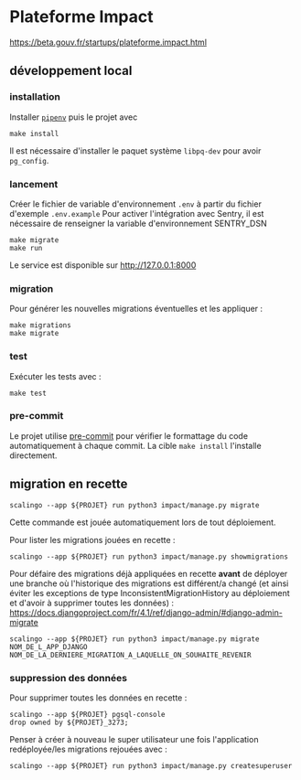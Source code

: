 # Plateforme Impact

https://beta.gouv.fr/startups/plateforme.impact.html


## développement local

### installation

Installer [`pipenv`](https://pypi.org/project/pipenv/) puis le projet avec

```
make install
```

Il est nécessaire d'installer le paquet système `libpq-dev` pour avoir `pg_config`.

### lancement


Créer le fichier de variable d'environnement `.env` à partir du fichier d'exemple `.env.example`
Pour activer l'intégration avec Sentry, il est nécessaire de renseigner la variable d'environnement SENTRY_DSN


```
make migrate
make run
```

Le service est disponible sur http://127.0.0.1:8000

### migration

Pour générer les nouvelles migrations éventuelles et les appliquer :

```
make migrations
make migrate
```

### test

Exécuter les tests avec :

```
make test
```

### pre-commit

Le projet utilise [pre-commit](https://pre-commit.com/) pour vérifier le formattage du code automatiquement à chaque commit.
La cible `make install` l'installe directement.


## migration en recette


```
scalingo --app ${PROJET} run python3 impact/manage.py migrate
```

Cette commande est jouée automatiquement lors de tout déploiement.

Pour lister les migrations jouées en recette :

```
scalingo --app ${PROJET} run python3 impact/manage.py showmigrations
```

Pour défaire des migrations déjà appliquées en recette **avant** de déployer une branche où l'historique des migrations est différent/a changé (et ainsi éviter les exceptions de type InconsistentMigrationHistory au déploiement et d'avoir à supprimer toutes les données) :
https://docs.djangoproject.com/fr/4.1/ref/django-admin/#django-admin-migrate

```
scalingo --app ${PROJET} run python3 impact/manage.py migrate NOM_DE_L_APP_DJANGO NOM_DE_LA_DERNIERE_MIGRATION_A_LAQUELLE_ON_SOUHAITE_REVENIR
```


### suppression des données

Pour supprimer toutes les données en recette :

```
scalingo --app ${PROJET} pgsql-console
drop owned by ${PROJET}_3273;
```

Penser à créer à nouveau le super utilisateur une fois l'application redéployée/les migrations rejouées avec :

```
scalingo --app ${PROJET} run python3 impact/manage.py createsuperuser
```
